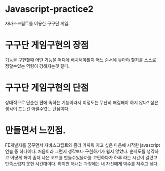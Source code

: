 # Javascript-practice2
자바스크립트를 이용한 구구단 게임.

# 구구단 게임구현의 장점
 기능을 구현할때 어떤 기능을 어디에 배치해야할지 어느 순서에 놓아야 할지를 스스로 정할수있는 역량이 강해지는것 같다.

# 구구단 게임구현의 단점
 상대적으로 단순한 편에 속하는 기능이라서 이정도는 무난히 해결해야 하지 않나? 싶은 생각이 드는건 어쩔수없는 단점이다.

# 만들면서 느낀점.
 FE개발자를 꿈꾸면서 자바스크립트와 좀더 가까워 지고 싶은 마음에 시작한 javascript 연습 중 하나이다. 처음이라 그런지 생각보다 구현하기가 쉽지 않았다. 순서도를 생각하고 어떻게 해야 좀더 나은 코드를 만들수있을까를 고민하다가 하루 라는 시간이 걸렸고 만족스럽지 못한 시간대이다. 하지만 해내는 과정에는 내 자신에게 박수를 쳐주고 싶다.
